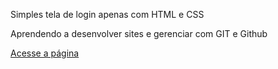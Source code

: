 Simples tela de login apenas com HTML e CSS 

Aprendendo a desenvolver sites e gerenciar com GIT e Github

<a href = "https://renatosantosc.github.io/ProjetoGit/index.html">Acesse a página</a>